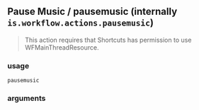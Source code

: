 
## Pause Music / pausemusic (internally `is.workflow.actions.pausemusic`)


> This action requires that Shortcuts has permission to use WFMainThreadResource.

### usage
`pausemusic `

### arguments

